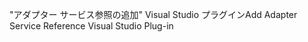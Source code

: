 <span data-ttu-id="db5ac-101">"アダプター サービス参照の追加" Visual Studio プラグイン</span><span class="sxs-lookup"><span data-stu-id="db5ac-101">Add Adapter Service Reference Visual Studio Plug-in</span></span>